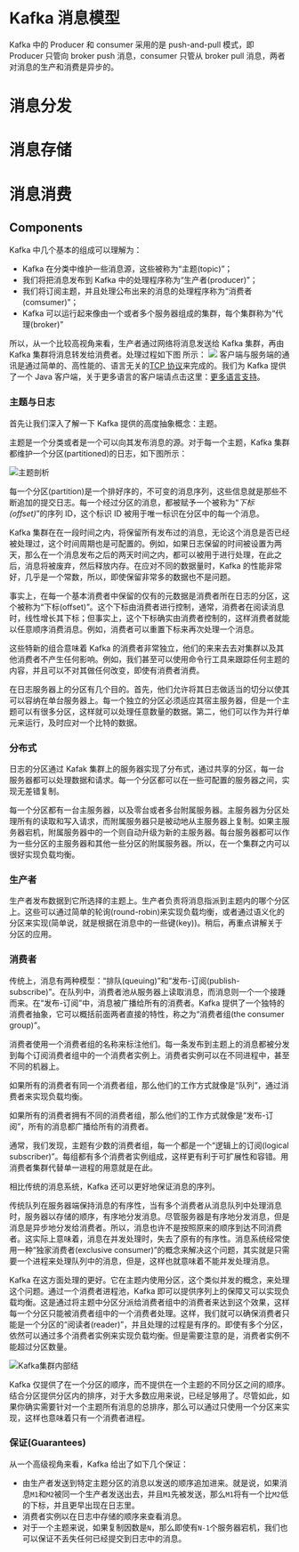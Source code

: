 # Kafka 消息模型

Kafka 中的 Producer 和 consumer 采用的是 push-and-pull 模式，即 Producer 只管向 broker push 消息，consumer 只管从 broker pull 消息，两者对消息的生产和消费是异步的。

# 消息分发

# 消息存储

# 消息消费

## Components

Kafka 中几个基本的组成可以理解为：

- Kafka 在分类中维护一些消息源，这些被称为“主题(topic)”；
- 我们将把消息发布到 Kafka 中的处理程序称为“生产者(producer)”；
- 我们将订阅主题，并且处理公布出来的消息的处理程序称为“消费者(comsumer)”；
- Kafka 可以运行起来像由一个或者多个服务器组成的集群，每个集群称为“代理(broker)”

所以，从一个比较高视角来看，生产者通过网络将消息发送给 Kafka 集群，再由 Kafka 集群将消息转发给消费者。处理过程如下图
所示：
![](https://github.com/docs2cn/apache-kafka-docs/raw/master/images/producer_consumer.png)
客户端与服务端的通讯是通过简单的、高性能的、语言无关的[TCP 协议](https://cwiki.apache.org/confluence/display/KAFKA/A+Guide+To+The+Kafka+Protocol)来完成的。我们为 Kafka 提供了一个 Java 客户端，关于更多语言的客户端请点击这里：[更多语言支持](https://cwiki.apache.org/confluence/display/KAFKA/Clients)。

### 主题与日志

首先让我们深入了解一下 Kafka 提供的高度抽象概念：主题。

主题是一个分类或者是一个可以向其发布消息的源。对于每一个主题，Kafka 集群都维护一个分区(partitioned)的日志，如下图所示：

![主题剖析](https://github.com/docs2cn/apache-kafka-docs/raw/master/images/log_anatomy.png)

每一个分区(partition)是一个排好序的，不可变的消息序列，这些信息就是那些不断追加的提交日志。每一个经过分区的消息，都被赋予一个被称为“_下标(offset)_”的序列 ID，这个标识 ID 被用于唯一标识在分区中的每一个消息。

Kafka 集群在在一段时间之内，将保留所有发布过的消息，无论这个消息是否已经被处理过，这个时间周期也是可配置的。例如，如果日志保留的时间被设置为两天，那么在一个消息发布之后的两天时间之内，都可以被用于进行处理，在此之后，消息将被废弃，然后释放内存。在应对不同的数据量时，Kafka 的性能非常好，几乎是一个常数，所以，即使保留非常多的数据也不是问题。

事实上，在每一个基本消费者中保留的仅有的元数据是消费者所在日志的分区，这个被称为“下标(offset)”。这个下标由消费者进行控制，通常，消费者在阅读消息时，线性增长其下标；但事实上，这个下标确实由消费者控制的，这样消费者就能以任意顺序消费消息。例如，消费者可以重置下标来再次处理一个消息。

这些特新的组合意味着 Kafka 的消费者非常独立，他们的来来去去对集群以及其他消费者不产生任何影响。例如，我们甚至可以使用命令行工具来跟踪任何主题的内容，并且可以不对其做任何改变，即使有消费者消费。

在日志服务器上的分区有几个目的。首先，他们允许将其日志做适当的切分以使其可以容纳在单台服务器上。每一个独立的分区必须适应其宿主服务器，但是一个主题可以有很多分区，这样就可以处理任意数量的数据。第二，他们可以作为并行单元来运行，及时应对一个比特的数据。

### 分布式

日志的分区通过 Kafak 集群上的服务器实现了分布式，通过共享的分区，每一台服务器都可以处理数据和请求。每一个分区都可以在一些可配置的服务器之间，实现无差错复制。

每一个分区都有一台主服务器，以及零台或者多台附属服务器。主服务器为分区处理所有的读取和写入请求，而附属服务器只是被动地从主服务器上复制。如果主服务器宕机，附属服务器中的一个则自动升级为新的主服务器。每台服务器都可以作为一些分区的主服务器和其他一些分区的附属服务器。所以，在一个集群之内可以很好实现负载均衡。

### 生产者

生产者发布数据到它所选择的主题上。生产者负责将消息指派到主题内的哪个分区上。这些可以通过简单的轮询(round-robin)来实现负载均衡，或者通过语义化的分区来实现(简单说，就是根据在消息中的一些键(key))。稍后，再重点讲解关于分区的应用。

### 消费者

传统上，消息有两种模型：“排队(queuing)”和“发布-订阅(publish-subscribe)”。在队列中，消费者池从服务器上读取消息，而消息则一个一个接踵而来。在“发布-订阅”中，消息被广播给所有的消费者。Kafka 提供了一个独特的消费者抽象，它可以概括前面两者直接的特性，称之为“消费者组(the consumer group)”。

消费者使用一个消费者组的名称来标注他们。每一条发布到主题上的消息都被分发到每个订阅消费者组中的一个消费者实例上。消费者实例可以在不同进程中，甚至不同的机器上。

如果所有的消费者有同一个消费者组，那么他们的工作方式就像是“队列”，通过消费者来实现负载均衡。

如果所有的消费者拥有不同的消费者组，那么他们的工作方式就像是“发布-订阅”，所有的消息都广播给所有的消费者。

通常，我们发现，主题有少数的消费者组，每一个都是一个“逻辑上的订阅(logical subscriber)”。每组都有多个消费者实例组成，这样更有利于可扩展性和容错。用消费者集群代替单一进程的用意就是在此。

相比传统的消息系统，Kafka 还可以更好地保证消息的序列。

传统队列在服务器端保持消息的有序性，当有多个消费者从消息队列中处理消息时，服务器以存储的顺序，有序地分发消息。尽管服务器是有序地分发消息，但是消息是异步地分发给消费者。所以，消息也许不是按照原来的顺序到达不同消费者。这实际上意味着，消息在并发处理时，失去了原有的有序性。消息系统经常使用一种“独家消费者(exclusive consumer)”的概念来解决这个问题，其实就是只需要一个进程来处理队列中的消息，但是，这样也就意味着不能并发处理消息。

Kafka 在这方面处理的更好。它在主题内使用分区，这个类似并发的概念，来处理这个问题。通过一个消费者进程池，Kafka 即可以提供序列上的保障又可以实现负载均衡。这是通过将主题中分区分派给消费者组中的消费者来达到这个效果，这样每一个分区只能被消费者组中的一个消费者处理。这样，我们就可以确保消费者只能是一个分区的“阅读者(reader)”，并且处理的过程是有序的。即使有多个分区，依然可以通过多个消费者实例来实现负载均衡。但是需要注意的是，消费者实例不能超过分区数量。

![Kafka集群内部结](https://github.com/docs2cn/apache-kafka-docs/raw/master/images/consumer-groups.png)

Kafka 仅提供了在一个分区的顺序，而不提供在一个主题的不同分区之间的顺序。结合分区提供分区内的排序，对于大多数应用来说，已经足够用了。尽管如此，如果你确实需要针对一个主题所有消息的总排序，那么可以通过只使用一个分区来实现，这样也意味着只有一个消费者进程。

### 保证(Guarantees)

从一个高级视角来看，Kafka 给出了如下几个保证：

- 由生产者发送到特定主题分区的消息以发送的顺序追加进来。就是说，如果消息`M1`和`M2`被同一个生产者发送出去，并且`M1`先被发送，那么`M1`将有一个比`M2`低的下标，并且更早出现在日志里。
- 消费者实例以在日志中存储的顺序来查看消息。
- 对于一个主题来说，如果复制因数是`N`，那么即使有`N-1`个服务器宕机，我们也可以保证不丢失任何已经提交到日志中的消息。

